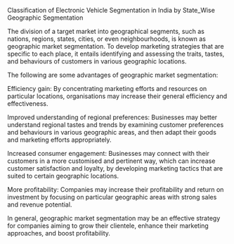 Classification of Electronic Vehicle Segmentation in India by State_Wise Geographic Segmentation


The division of a target market into geographical segments, such as nations, regions, states, cities, or even neighbourhoods, is known as geographic market segmentation. To develop marketing strategies that are specific to each place, it entails identifying and assessing the traits, tastes, and behaviours of customers in various geographic locations.

The following are some advantages of geographic market segmentation:

Efficiency gain: By concentrating marketing efforts and resources on particular locations, organisations may increase their general efficiency and effectiveness.

Improved understanding of regional preferences: Businesses may better understand regional tastes and trends by examining customer preferences and behaviours in various geographic areas, and then adapt their goods and marketing efforts appropriately.

Increased consumer engagement: Businesses may connect with their customers in a more customised and pertinent way, which can increase customer satisfaction and loyalty, by developing marketing tactics that are suited to certain geographic locations.

More profitability: Companies may increase their profitability and return on investment by focusing on particular geographic areas with strong sales and revenue potential.

In general, geographic market segmentation may be an effective strategy for companies aiming to grow their clientele, enhance their marketing approaches, and boost profitability.
